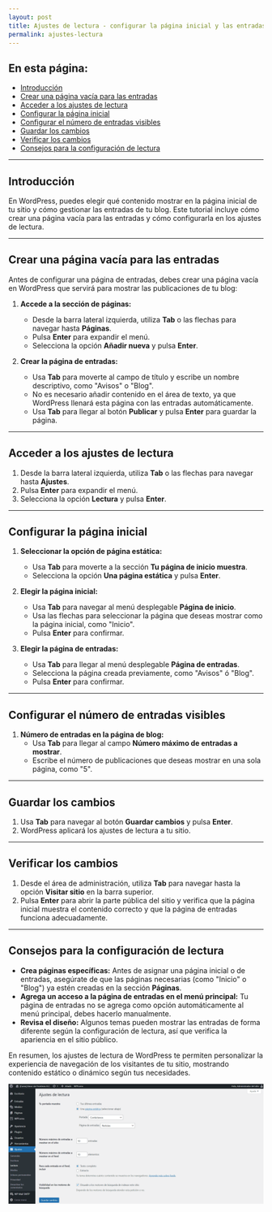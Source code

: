 ```yaml
---
layout: post
title: Ajustes de lectura - configurar la página inicial y las entradas
permalink: ajustes-lectura
---
```


## En esta página:

- [Introducción](#introducción)
- [Crear una página vacía para las entradas](#crear-una-página-vacía-para-las-entradas)
- [Acceder a los ajustes de lectura](#acceder-a-los-ajustes-de-lectura)
- [Configurar la página inicial](#configurar-la-página-inicial)
- [Configurar el número de entradas visibles](#configurar-el-número-de-entradas-visibles)
- [Guardar los cambios](#guardar-los-cambios)
- [Verificar los cambios](#verificar-los-cambios)
- [Consejos para la configuración de lectura](#consejos-para-la-configuración-de-lectura)

---

## Introducción

En WordPress, puedes elegir qué contenido mostrar en la página inicial de tu sitio y cómo gestionar las entradas de tu blog. Este tutorial incluye cómo crear una página vacía para las entradas y cómo configurarla en los ajustes de lectura.

---

## Crear una página vacía para las entradas

Antes de configurar una página de entradas, debes crear una página vacía en WordPress que servirá para mostrar las publicaciones de tu blog:

1. **Accede a la sección de páginas:**  
   - Desde la barra lateral izquierda, utiliza **Tab** o las flechas para navegar hasta **Páginas**.  
   - Pulsa **Enter** para expandir el menú.  
   - Selecciona la opción **Añadir nueva** y pulsa **Enter**.

2. **Crear la página de entradas:**  
   - Usa **Tab** para moverte al campo de título y escribe un nombre descriptivo, como "Avisos" o "Blog".  
   - No es necesario añadir contenido en el área de texto, ya que WordPress llenará esta página con las entradas automáticamente.  
   - Usa **Tab** para llegar al botón **Publicar** y pulsa **Enter** para guardar la página.

---

## Acceder a los ajustes de lectura

1. Desde la barra lateral izquierda, utiliza **Tab** o las flechas para navegar hasta **Ajustes**.  
2. Pulsa **Enter** para expandir el menú.  
3. Selecciona la opción **Lectura** y pulsa **Enter**.

---

## Configurar la página inicial

1. **Seleccionar la opción de página estática:**  
   - Usa **Tab** para moverte a la sección **Tu página de inicio muestra**.  
   - Selecciona la opción **Una página estática** y pulsa **Enter**.

2. **Elegir la página inicial:**  
   - Usa **Tab** para navegar al menú desplegable **Página de inicio**.  
   - Usa las flechas para seleccionar la página que deseas mostrar como la página inicial, como "Inicio".  
   - Pulsa **Enter** para confirmar.

3. **Elegir la página de entradas:**  
   - Usa **Tab** para llegar al menú desplegable **Página de entradas**.  
   - Selecciona la página creada previamente, como "Avisos" ó "Blog".  
   - Pulsa **Enter** para confirmar.

---

## Configurar el número de entradas visibles

1. **Número de entradas en la página de blog:**  
   - Usa **Tab** para llegar al campo **Número máximo de entradas a mostrar**.  
   - Escribe el número de publicaciones que deseas mostrar en una sola página, como "5".

---

## Guardar los cambios

1. Usa **Tab** para navegar al botón **Guardar cambios** y pulsa **Enter**.  
2. WordPress aplicará los ajustes de lectura a tu sitio.

---

## Verificar los cambios

1. Desde el área de administración, utiliza **Tab** para navegar hasta la opción **Visitar sitio** en la barra superior.  
2. Pulsa **Enter** para abrir la parte pública del sitio y verifica que la página inicial muestra el contenido correcto y que la página de entradas funciona adecuadamente.

---

## Consejos para la configuración de lectura

- **Crea páginas específicas:** Antes de asignar una página inicial o de entradas, asegúrate de que las páginas necesarias (como "Inicio" o "Blog") ya estén creadas en la sección **Páginas**.
- **Agrega un acceso a la página de entradas en el menú principal:** Tu página de entradas no se agrega como opción automáticamente al menú principal, debes hacerlo manualmente.
- **Revisa el diseño:** Algunos temas pueden mostrar las entradas de forma diferente según la configuración de lectura, así que verifica la apariencia en el sitio público.

En resumen, los ajustes de lectura de WordPress te permiten personalizar la experiencia de navegación de los visitantes de tu sitio, mostrando contenido estático o dinámico según tus necesidades.

![Captura de pantalla del área de administración de WordPress donde se muestra el apartado de ajustes de lectura para cambiar la página principal y la página de entradas.](images/ajustes-lectura.png)
